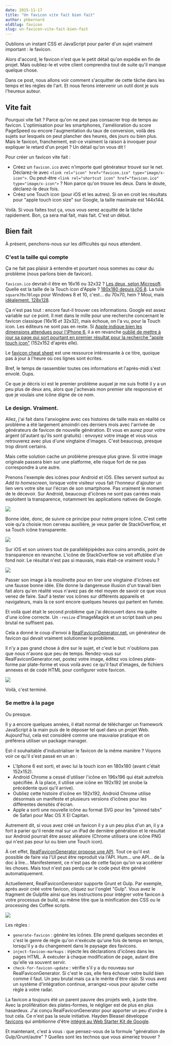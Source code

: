 ```yaml
---
date: 2015-11-17
title: "Un favicon vite fait bien fait"
author: phbernard
oldSlug: favicon
slug: un-favicon-vite-fait-bien-fait
---
```


Oublions un instant CSS et JavaScript pour parler d'un sujet vraiment important
: le favicon.

Alors d'accord, le favicon n'est que le petit détail qu'on expédie en fin de
projet. Mais oubliez-le et votre client comprendra tout de suite qu'il manque
quelque chose.

Dans ce post, nous allons voir comment s'acquitter de cette tâche dans les temps
et les règles de l'art. Et nous ferons intervenir un outil dont je suis
l'heureux auteur.

## Vite fait

Pourquoi vite fait ? Parce qu'on ne peut pas consacrer trop de temps au favicon.
L'optimisation pour les smartphones, l'amélioration du score PageSpeed ou encore
l'augmentation du taux de conversion, voilà des sujets sur lesquels on peut
plancher des heures, des jours ou bien plus. Mais le favicon, franchement,
est-ce vraiment la raison à invoquer pour expliquer le retard d'un projet ? Un
détail qu'on vous dit !

Pour créer un favicon vite fait :

- Créez un `favicon.ico` avec n'importe quel générateur trouvé sur le net.
  Déclarez-le avec `<link rel="icon" href="favicon.ico" type="image/x-icon">`.
  Ou peut-être
  `<link rel="shortcut icon" href="favicon.ico" type="image/x-icon">` ? Non
  parce qu'on trouve les deux. Dans le doute, déclarez-le deux fois.
- Créez une Touch icon (pour iOS et les autres). Si on en croit les résultats
  pour "apple touch icon size" sur Google, la taille maximale est 144x144.

Voilà. Si vous faites tout ça, vous vous serez acquitté de la tâche rapidement.
Bon, ça sera mal fait, mais fait. C'est un début.

## Bien fait

À présent, penchons-nous sur les difficultés qui nous attendent.

### C'est la taille qui compte

Ça ne fait pas plaisir à entendre et pourtant nous sommes au cœur du problème
(nous parlons bien de favicon).

`favicon.ico` devrait-il être en 16x16 ou 32x32 ?
[Les deux, selon Microsoft](<https://msdn.microsoft.com/library/gg491740(v=vs.85).aspx>).
Quelle est la taille de la Touch icon d'Apple ?
[180x180 depuis iOS 8](https://developer.apple.com/library/ios/documentation/UserExperience/Conceptual/MobileHIG/IconMatrix.html#//apple_ref/doc/uid/TP40006556-CH27-SW2).
La tuile `square70x70logo` pour Windows 8 et 10, c'est... du 70x70, hein ? Moui,
mais
[idéalement, 128x128](<https://msdn.microsoft.com/library/dn455106(v=vs.85).aspx>).

Ça n'est pas tout : encore faut-il trouver ces informations. Google est assez
variable sur ce point. Il met dans le mille pour une recherche concernant le
favicon classique (16x16 _et_ 32x32), mais échoue, on l'a vu, pour la Touch
icon. Les éditeurs ne sont pas en reste. Si
[Apple indique bien les dimensions attendues pour l'iPhone 6](https://developer.apple.com/library/ios/documentation/UserExperience/Conceptual/MobileHIG/IconMatrix.html#//apple_ref/doc/uid/TP40006556-CH27-SW2),
il a en revanche
[oublié de mettre à jour sa page qui sort pourtant en premier résultat pour la recherche "apple touch icon"](https://developer.apple.com/library/ios/documentation/AppleApplications/Reference/SafariWebContent/ConfiguringWebApplications/ConfiguringWebApplications.html)
(152x152 d'après elle).

Le [favicon cheat sheet](https://github.com/audreyr/favicon-cheat-sheet) est une
ressource intéressante à ce titre, quoique pas à jour à l'heure où ces lignes
sont écrites.

Bref, le temps de rassembler toutes ces informations et l'après-midi s'est
envolé. Oups.

Ce que je décris ici est le premier problème auquel je me suis frotté il y a un
peu plus de deux ans, alors que j'achevais mon premier site responsive et que je
voulais une icône digne de ce nom.

### Le design. Vraiment.

Allez, j'ai fait dans l'anxiogène avec ces histoires de taille mais en réalité
ce problème a été largement amoindri ces derniers mois avec l'arrivée de
générateurs de favicon de nouvelle génération. Et vous en aurez pour votre
argent (d'autant qu'ils sont gratuits) : envoyez votre image et vous vous
retrouverez avec plus d'une vingtaine d'images. C'est beaucoup, presque trop
diront certains.

Mais cette solution cache un problème presque plus grave. Si votre image
originale passera bien sur une platforme, elle risque fort de ne pas
correspondre à une autre.

Prenons l'exemple des icônes pour Android et iOS. Elles servent surtout au _Add
to homescreen_, lorsque votre visiteur vous fait l'honneur d'ajouter un lien
vers votre site sur l'écran de son smartphone. Pas vraiment le moment de le
décevoir. Sur Android, beaucoup d'icônes ne sont pas carrées mais exploitent la
transparence, notamment les applications natives de Google.

![](/public/images/articles/2015-11-17-un-favicon-vite-fait-bien-fait/google_apps.png)

Bonne idée, donc, de suivre ce principe pour notre propre icône. C'est cette
voie qu'a choisie mon cerveau auxilière, je veux parler de StackOverflow, et sa
Touch icône transparente.

![](/public/images/articles/2015-11-17-un-favicon-vite-fait-bien-fait/so_android.png)

Sur iOS et son univers tout de parallélépipèdes aux coins arrondis, point de
transparence en revanche. L'icône de StackOverflow se voit affublée d'un fond
noir. Le résultat n'est pas si mauvais, mais était-ce vraiment voulu ?

![](/public/images/articles/2015-11-17-un-favicon-vite-fait-bien-fait/so_ios.png)

Passer son image à la moulinette pour en tirer une vingtaine d'icônes est une
fausse bonne idée. Elle donne la dangereuse illusion d'un travail bien fait
alors qu'en réalité vous n'avez pas de réel moyen de savoir ce que vous venez de
faire. Sauf à tester vos icônes sur différents appareils et navigateurs, mais là
ce sont encore quelques heures qui partent en fumée.

Et voilà quel était le second problème que j'ai découvert dans ma quête d'une
icône correcte. Un `-resize` d'ImageMagick et un script bash un peu brutal ne
suffisent pas.

Cela a donné le coup d'envoi à
[RealFaviconGenerator.net](https://realfavicongenerator.net/), un générateur de
favicon qui devait vraiment solutionner le problème.

Il n'y a pas grand chose à dire sur le sujet, et c'est le but: n'oublions pas
que nous n'avons que peu de temps. Rendez-vous sur RealFaviconGenerator.net,
postez votre image, éditez vos icônes plate-forme par plate-forme et vous voilà
avec ce qu'il faut d'images, de fichiers annexes et de code HTML pour configurer
votre favicon.

![](/public/images/articles/2015-11-17-un-favicon-vite-fait-bien-fait/favicon_editor.png)

Voilà, c'est terminé.

### Se mettre à la page

Ou presque.

Il y a encore quelques années, il était normal de télécharger un framework
JavaScript à la main puis de le déposer tel quel dans un projet Web.
Aujourd'hui, cela est considéré comme une mauvaise pratique et on préférera
utiliser un package manager.

Est-il souhaitable d'industrialiser le favicon de la même manière ? Voyons voir
ce qu'il s'est passé en un an :

- L'Iphone 6 est sorti, et avec lui la touch icon en 180x180 (avant c'était
  152x152).
- Android Chrome a cessé d'utiliser l'icône en 196x196 qui était autrefois
  spécifiée. À la place, il utilise une icône en 192x192 (et snobe la précédente
  quoi qu'il arrive).
- Oubliez cette histoire d'icône en 192x192, Android Chrome utilise désormais un
  manifeste et plusieurs versions d'icônes pour les différentes densités
  d'écran.
- Apple a sorti une nouvelle icône au format SVG pour les "pinned tabs" de
  Safari pour Mac OS X El Capitan.

Autrement dit, si vous avez créé un favicon il y a un peu plus d'un an, il y a
fort à parier qu'il rende mal sur un iPad de dernière génération et le résultat
sur Android pourrait être assez aléatoire (Chrome utilisera une icône PNG qui
n'est pas pour lui ou bien une Touch icon).

À cet effet,
[RealFaviconGenerator propose une API](https://realfavicongenerator.net/api).
Tout ce qu'il est possible de faire via l'UI peut être reproduit via l'API.
Hum... une API... de la doc à lire... Manifestement, ce n'est pas de cette façon
qu'on va accélérer les choses. Mais tout n'est pas perdu car le code peut être
généré automatiquement.

Actuellement, RealFaviconGenerator supporte Grunt et Gulp. Par exemple, après
avoir créé votre favicon, cliquez sur l'onglet "Gulp". Vous avez le fragment de
Gulpfile ainsi que les instructions pour intégrer votre favicon à votre
processus de build, au même titre que la minification des CSS ou le processing
des Coffee scripts.

![](/public/images/articles/2015-11-17-un-favicon-vite-fait-bien-fait/gulp_instructions.png)

Les règles :

- `generate-favicon` : génère les icônes. Elle prend quelques secondes et c'est
  le genre de règle qu'on n'exécute qu'une fois de temps en temps, lorsqu'il y a
  du changement dans le paysage des favicons.
- `inject-favicon-markups` : injecte les déclarations d'icônes dans les pages
  HTML. À exécuter à chaque modification de page, autant dire qu'elle va souvent
  servir.
- `check-for-favicon-update` : vérifie s'il y a du nouveau sur
  RealFaviconGenerator. Si c'est le cas, elle fera échouer votre build bien
  comme il faut. Un peu brutal mais ça a le mérite d'être clair. Si vous avez un
  système d'intégration continue, arrangez-vous pour ajouter cette règle à votre
  radar.

La favicon a toujours été un parent pauvre des projets web, à juste titre. Avec
la prolifération des plates-formes, le négliger est de plus en plus hasardeux.
J'ai conçu RealFaviconGenerator pour apporter un peu d'ordre à tout cela. Ce
n'est pas la seule initiative. Hayden Bleasel développe
[favicons](https://github.com/haydenbleasel/favicons) qui ambitionne d'être
[intégré au Web Starter Kit de Google](https://github.com/google/web-starter-kit/issues/599).

Et maintenant, c'est à vous : que pensez-vous de la formule "génération de
Gulp/Grunt/autre" ? Quelles sont les technos que vous aimeriez trouver ?
